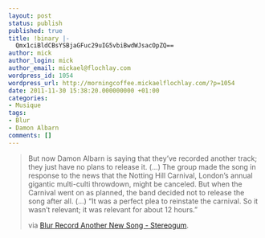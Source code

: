 ```yaml
---
layout: post
status: publish
published: true
title: !binary |-
  Qmx1ciBldCBsYSBjaGFuc29uIG5vbiBwdWJsacOpZQ==
author: mick
author_login: mick
author_email: mickael@flochlay.com
wordpress_id: 1054
wordpress_url: http://morningcoffee.mickaelflochlay.com/?p=1054
date: 2011-11-30 15:38:20.000000000 +01:00
categories:
- Musique
tags:
- Blur
- Damon Albarn
comments: []
---
```

<blockquote>But now Damon Albarn is saying that they’ve recorded another track; they just have no plans to release it. (...) The group made the song in response to the news that the Notting Hill Carnival, London’s annual gigantic multi-culti throwdown, might be canceled. But when the Carnival went on as planned, the band decided not to release the song after all. (...) “It was a perfect plea to reinstate the carnival. So it wasn’t relevant; it was relevant for about 12 hours.”

via <a href="http://stereogum.com/867971/blur-record-another-new-song/news/?utm_source=feedburner&amp;utm_medium=feed&amp;utm_campaign=Feed%3A+stereogum%2FcBYa+%28stereogum%29">Blur Record Another New Song - Stereogum</a>.</blockquote>
